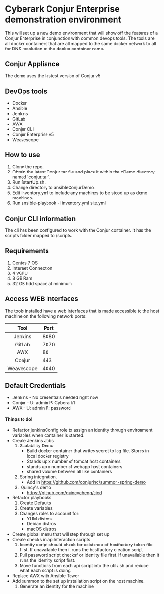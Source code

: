 # Cyberark Conjur Enterprise demonstration environment

This will set up a new demo environment that will show off the features of a Conjur Enterprise in conjunction with common devops tools.  The tools are all docker containers that are all mapped to the same docker network to all for DNS resolution of the docker container name.

## Conjur Appliance

The demo uses the lastest version of Conjur v5

## DevOps tools

* Docker
* Ansible
* Jenkins
* GitLab
* AWX
* Conjur CLI 
* Conjur Enterprise v5
* Weavescope

## How to use

1. Clone the repo.
2. Obtain the latest Conjur tar file and place it within the cDemo directory named 'conjur.tar'.
3. Run 1startUp.sh.
4. Change directory to ansibleConjurDemo.
5. Edit inventory.yml to include any machines to be stood up as demo machines.
6. Run ansible-playbook -i inventory.yml site.yml

## Conjur CLI information

The cli has been configured to work with the Conjur container.  It has the scripts folder mapped to /scripts.

## Requirements

1. Centos 7 OS
2. Internet Connection
3. 4 vCPU
4. 8 GB Ram
5. 32 GB hdd space at minimum

## Access WEB interfaces

The tools installed have a web interfaces that is made accessible to the host machine on the following network ports:

|    Tool    	| Port 	|
|:----------:	|------	|
|   Jenkins  	| 8080 	|
|   GitLab   	| 7070 	|
|     AWX    	| 80   	|
| Conjur     	| 443  	|
| Weavescope 	| 4040 	|

## Default Credentials
* Jenkins - No credentials needed right now
* Conjur - U: admin P: Cyberark1
* AWX - U: admin P: password

#### Things to do!

* Refactor jenkinsConfig role to assign an identity through environment variables when container is started.
* Create Jenkins Jobs
    1. Scalability Demo
        * Build docker container that writes secret to log file. Stores in local docker registry
        * Stands up x number of tomcat host containers
        * stands up x number of webapp host containers
        * shared volume between all like containers
    2. Spring integration.
        * Add in https://github.com/conjurinc/summon-spring-demo
    3.  Quincy's demo
        * https://github.com/quincycheng/cicd
* Refactor playbooks
    1. Create Defaults
    2. Create variables
    3. Changes roles to account for:
        * YUM distros
        * Debian distros
        * macOS distros
* Create global menu that will step through set up
* Create checks in apiInteraction scripts
    1. Identity script should check for existence of hostfactory token file first. If unavailable then it runs the hostfactory creation script
    2. Pull password script checksf or identity file first. If unavailable then it runs the identity script first.
    3. Move functions from each api script into the utils.sh and reduce what each script is doing. 
* Replace AWX with Ansible Tower
* Add summon to the set up installation script on the host machine.
    1. Generate an identity for the machine
